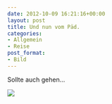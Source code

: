 ```yaml
---
date: 2012-10-09 16:21:16+00:00
layout: post
title: Und nun vom Päd.
categories:
- Allgemein
- Reise
post_format:
- Bild
---
```


Sollte auch gehen...





[![](https://lh4.googleusercontent.com/-s_OPxLu_fPI/UHRO9xcYn7I/AAAAAAAAFKA/pA4jH7asC90/s500/Photo%25252006.10.2012%25252011%25253A07.jpg)](https://lh4.googleusercontent.com/-s_OPxLu_fPI/UHRO9xcYn7I/AAAAAAAAFKA/pA4jH7asC90/s1530/Photo%25252006.10.2012%25252011%25253A07.jpg)







